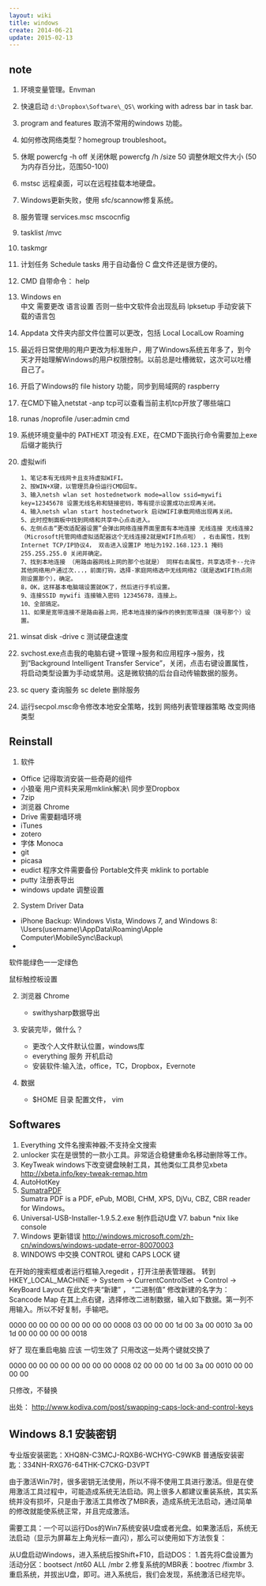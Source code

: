 ```yaml
---
layout: wiki
title: windows
create: 2014-06-21
update: 2015-02-13
---
```

## note
1. 环境变量管理。Envman
2. 快速启动 `d:\Dropbox\Software\_QS\` working with adress bar in task bar.
3. program and features 取消不常用的windows 功能。
4. 如何修改网络类型？homegroup troubleshoot。
5. 休眠
        powercfg -h off 关闭休眠
        powercfg /h /size 50   调整休眠文件大小 (50为内存百分比，范围50-100)

6. mstsc 远程桌面，可以在远程挂载本地硬盘。
7. Windows更新失败，使用 sfc/scannow修复系统。
8. 服务管理 services.msc mscocnfig
9. tasklist /mvc
0. taskmgr
10. 计划任务 Schedule tasks 用于自动备份 C 盘文件还是很方便的。
11. CMD 自带命令： help
12. Windows en   
    中文 需要更改 语言设置 否则一些中文软件会出现乱码
    lpksetup 手动安装下载的语言包
12. Appdata 文件夹内部文件位置可以更改，包括 Local LocalLow Roaming
13. 最近将日常使用的用户更改为标准账户，用了Windows系统五年多了，到今天才开始理解Windows的用户权限控制。以前总是吐槽微软，这次可以吐槽自己了。
14. 开启了Windows的 file history 功能，同步到局域网的 raspberry
15. 在CMD下输入netstat -anp tcp可以查看当前主机tcp开放了哪些端口
16. runas /noprofile /user:admin cmd
17. 系统环境变量中的 PATHEXT 项没有.EXE，在CMD下面执行命令需要加上exe后缀才能执行
18. 虚拟wifi

        1、笔记本有无线网卡且支持虚拟WIFI。 
        2、按WIN+X键，以管理员身份运行CMD回车。
        3、输入netsh wlan set hostednetwork mode=allow ssid=mywifi key=12345678 设置无线名称和链接密码，等有提示设置成功出现再关闭。 
        4、输入netsh wlan start hostednetwork 启动WIFI承载网络出现再关闭。 
        5、此时控制面板中找到网络和共享中心点击进入。 
        6、左侧点击“更改适配器设置”会弹出网络连接界面里面有本地连接 无线连接 无线连接2（Microsoft托管网络虚拟适配器这个无线连接2就是WIFI热点啦） ，右击属性，找到Internet TCP/IP协议4， 双击进入设置IP 地址为192.168.123.1 掩码255.255.255.0 关闭并确定。 
        7、找到本地连接 （用路由器网线上网的那个也就是） 同样右击属性，共享选项卡--允许其他网络用户通过次...，前面打钩，选择-家庭网络选中无线网络2（就是选WIFI热点刚刚设置那个），确定。 
        8，OK，这样基本电脑端设置就OK了，然后进行手机设置。 
        9、连接SSID mywifi 连接输入密码 12345678，连接上。 
        10、全部搞定。 
        11、如果是宽带连接不是路由器上网，把本地连接的操作的换到宽带连接（拨号那个）设置。
19. winsat disk -drive c 测试硬盘速度
20. svchost.exe点击我的电脑右键->管理->服务和应用程序->服务，找到“Background Intelligent Transfer Service”，关闭，点击右键设置属性，将启动类型设置为手动或禁用。这是微软搞的后台自动传输数据的服务。
21. sc query 查询服务 sc delete 删除服务
22. 运行secpol.msc命令修改本地安全策略，找到 网络列表管理器策略 改变网络类型 

## Reinstall
1. 软件
  - Office 记得取消安装一些奇葩的组件
  - 小狼毫 用户资料夹采用mklink解决\ 同步至Dropbox
  - 7zip
  - 浏览器 Chrome
  - Drive 需要翻墙环境
  - iTunes
  - zotero
  - 字体 Monoca
  - git
  - picasa
  - eudict 程序文件需要备份 Portable文件夹 mklink to portable
  - putty 注册表导出
  - windows update 调整设置
2. System Driver Data
  - iPhone Backup: Windows Vista, Windows 7, and Windows 8: \Users\(username)\AppData\Roaming\Apple Computer\MobileSync\Backup\
  - 
软件能绿色一一定绿色

鼠标触控板设置


2. 浏览器 Chrome
   - swithysharp数据导出

3. 安装完毕，做什么？
   - 更改个人文件默认位置，windows库
   - everything 服务 开机启动
   - 安装软件:输入法，office，TC，Dropbox，Evernote
4. 数据
   - $HOME 目录 配置文件， vim


## Softwares
1. Everything
文件名搜索神器;不支持全文搜索
2. unlocker
实在是很赞的一款小工具。非常适合稳健重命名移动删除等工作。
3. KeyTweak
windows下改变键盘映射工具，其他类似工具参见xbeta
http://xbeta.info/key-tweak-remap.htm
4. AutoHotKey
5. [SumatraPDF](http://blog.kowalczyk.info/software/sumatrapdf/free-pdf-reader.html)  
   Sumatra PDF is a PDF, ePub, MOBI, CHM, XPS, DjVu, CBZ, CBR reader for Windows。  
6. Universal-USB-Installer-1.9.5.2.exe 制作启动U盘
V7. babun  \*nix like console
7. Windows 更新错误 http://windows.microsoft.com/zh-cn/windows/windows-update-error-80070003
8. WINDOWS 中交换 CONTROL 键和 CAPS LOCK 键

在开始的搜索框或者运行框输入regedit ，打开注册表管理器。
转到  HKEY_LOCAL_MACHINE -> System -> CurrentControlSet -> Control -> KeyBoard Layout
在此文件夹“新建” ， “二进制值”
修改新建的名字为：Scancode Map
在其上点右键，选择修改二进制数据，输入如下数据。第一列不用输入。所以不好复制，手输吧。

0000 00 00 00 00 00 00 00 00
0008 03 00 00 00 1d 00 3a 00
0010 3a 00 1d 00 00 00 00 00
0018

好了 现在重启电脑 应该  一切生效了 只用改这一处两个键就交换了

0000 00 00 00 00 00 00 00 00
0008 02 00 00 00 1d 00 3a 00
0010 00 00 00 00

只修改，不替换

出处： http://www.kodiva.com/post/swapping-caps-lock-and-control-keys

## Windows 8.1 安装密钥
专业版安装密匙：XHQ8N-C3MCJ-RQXB6-WCHYG-C9WKB 
普通版安装密匙：334NH-RXG76-64THK-C7CKG-D3VPT

由于激活Win7时，很多密钥无法使用，所以不得不使用工具进行激活。但是在使用激活工具过程中，可能造成系统无法启动。网上很多人都建议重装系统，其实系统并没有损坏，只是由于激活工具修改了MBR表，造成系统无法启动，通过简单的修改就能使系统正常，并且完成激活。
 
需要工具：一个可以运行Dos的Win7系统安装U盘或者光盘。如果激活后，系统无法启动（显示为屏幕左上角光标一直闪），那么可以使用如下方法恢复：

从U盘启动Windows，进入系统后按Shift+F10，启动DOS：
1.首先将C盘设置为活动分区：bootsect /nt60 ALL /mbr
2.修复系统的MBR表：bootrec /fixmbr
3.重启系统，并拔出U盘，即可。进入系统后，我们会发现，系统激活已经完毕。